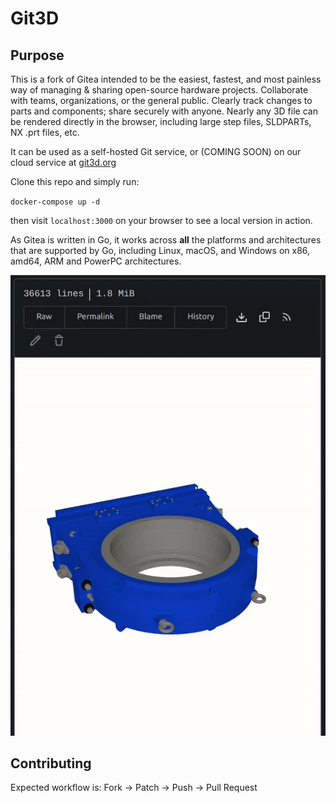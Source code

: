 # Git3D

## Purpose

This is a fork of Gitea intended to be the easiest, fastest, and most painless way of managing & sharing open-source hardware projects. Collaborate with teams, organizations, or the general public. Clearly track changes to parts and components; share securely with anyone. Nearly any 3D file can be rendered directly in the browser, including large step files, SLDPARTs, NX .prt files, etc.

It can be used as a self-hosted Git service, or (COMING SOON) on our cloud service at [git3d.org](https://git3d.org)

Clone this repo and simply run:

`docker-compose up -d`

then visit `localhost:3000` on your browser to see a local version in action. 

As Gitea is written in Go, it works across **all** the platforms and
architectures that are supported by Go, including Linux, macOS, and
Windows on x86, amd64, ARM and PowerPC architectures.

![demo-vid](demo-vid.gif)

## Contributing

Expected workflow is: Fork -> Patch -> Push -> Pull Request
